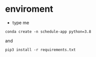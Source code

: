 # enviroment
- type me
```
conda create -n schedule-app python=3.8
```
and
```
pip3 install -r requirements.txt
```